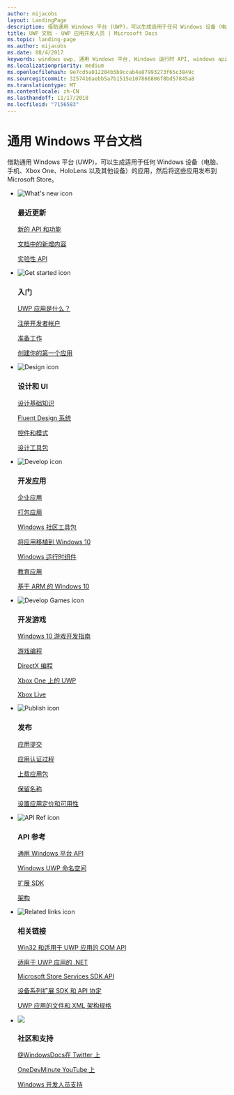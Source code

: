 ```yaml
---
author: mijacobs
layout: LandingPage
description: 借助通用 Windows 平台 (UWP)，可以生成适用于任何 Windows 设备（电脑、手机、Xbox One、HoloLens 以及其他设备）的应用，然后将这些应用发布到应用商店。
title: UWP 文档 - UWP 应用开发人员 | Microsoft Docs
ms.topic: landing-page
ms.author: mijacobs
ms.date: 08/4/2017
keywords: windows uwp, 通用 Windows 平台, Windows 运行时 API, windows api, windows api 参考, winrt api, uwp api, uwp api 参考, 开发 uwp, 设计 uwp, 发布 uwp
ms.localizationpriority: medium
ms.openlocfilehash: 9e7cd5a012204b5b9ccab4e87993273f65c3849c
ms.sourcegitcommit: 3257416aebb5a7b1515e107866806f8bd57845a8
ms.translationtype: MT
ms.contentlocale: zh-CN
ms.lasthandoff: 11/17/2018
ms.locfileid: "7156583"
---
```

# <a name="universal-windows-platform-documentation"></a>通用 Windows 平台文档
借助通用 Windows 平台 (UWP)，可以生成适用于任何 Windows 设备（电脑、手机、Xbox One、HoloLens 以及其他设备）的应用，然后将这些应用发布到 Microsoft Store。

<ul class="panelContent cardsF">
    <li>
        <div class="cardSize">
            <div class="cardPadding">
                <div class="card">
                    <div class="cardImageOuter">
                        <div class="cardImage">
                            <img src="/media/common/i_whats-new.svg" alt="What's new icon" />
                        </div>
                    </div>
                    <div class="cardText">
                        <h3>最近更新</h3>
                        <p>
                            <a href="whats-new/windows-10-version-latest.md">新的 API 和功能</a>
                        </p>
                        <p>
                            <a href="whats-new/windows-docs-latest.md">文档中的新增内容</a>
                        </p>
                        <p>
                            <a href="whats-new/experimental-apis.md">实验性 API</a>
                        </p>
                    </div>
                </div>
            </div>
        </div>
    </li>
    <li>
        <div class="cardSize">
            <div class="cardPadding">
                <div class="card">
                    <div class="cardImageOuter">
                        <div class="cardImage">
                            <img src="/media/common/i_get-started.svg" alt="Get started icon" />
                        </div>
                    </div>
                    <div class="cardText">
                        <h3>入门</h3>
                        <p>
                            <a href="get-started/universal-application-platform-guide.md">UWP 应用是什么？</a>
                        </p>
                        <p>
                            <a href="get-started/sign-up.md">注册开发者帐户</a>
                        </p>
                        <p>
                            <a href="get-started/get-set-up.md">准备工作</a>
                        </p>
                        <p>
                            <a href="get-started/your-first-app.md">创建你的第一个应用</a>
                        </p>
                    </div>
                </div>
            </div>
        </div>
    </li>
    <li>
        <div class="cardSize">
            <div class="cardPadding">
                <div class="card">
                    <div class="cardImageOuter">
                        <div class="cardImage">
                            <img src="/media/common/i_management.svg" alt="Design icon" />
                        </div>
                    </div>
                    <div class="cardText">
                        <h3>设计和 UI</h3>
                        <p>
                            <a href="design/basics/design-and-ui-intro.md">设计基础知识</a>
                        </p>
                         <p>
                            <a href="design/fluent-design-system/index.md">Fluent Design 系统</a>
                        </p>
                        <p>
                            <a href="design/controls-and-patterns/index.md">控件和模式</a>
                        </p>
                        <p>
                            <a href="design/downloads/index.md">设计工具包</a>
                        </p>                      
                    </div>
                </div>
            </div>
        </div>
    </li>
    <li>
        <div class="cardSize">
            <div class="cardPadding">
                <div class="card">
                    <div class="cardImageOuter">
                        <div class="cardImage">
                            <img src="/media/common/i_code-edit.svg" alt="Develop icon" />
                        </div>
                    </div>
                    <div class="cardText">
                        <h3>开发应用</h3>
                        <p>
                            <a href="enterprise/index.md">企业应用</a>
                        </p>
                        <p>
                            <a href="packaging/index.md">打包应用</a>
                        </p>
                        <p>
                            <a href="//docs.microsoft.com/windows/uwpcommunitytoolkit/">Windows 社区工具包</a>
                        </p>
                        <p>
                            <a href="porting/index.md">将应用移植到 Windows 10</a>
                        </p>
                        <p>
                            <a href="winrt-components/index.md">Windows 运行时组件</a>
                        </p>
                        <p>
                            <a href="apps-for-education/index.md">教育应用</a>
                        </p>
                        <p>
                            <a href="porting/apps-on-arm.md">基于 ARM 的 Windows 10</a>
                        </p>
                    </div>
                </div>
            </div>
        </div>
    </li>
    <li>
        <div class="cardSize">
            <div class="cardPadding">
                <div class="card">
                    <div class="cardImageOuter">
                        <div class="cardImage">
                            <img src="/media/common/i_build.svg" alt="Develop Games icon" />
                        </div>
                    </div>
                    <div class="cardText">
                        <h3>开发游戏</h3>
                        <p>
                            <a href="gaming/e2e.md">Windows 10 游戏开发指南</a>
                        </p>
                        <p>
                            <a href="gaming/index.md">游戏编程</a>
                        </p>
                        <p>
                            <a href="gaming/directx-programming.md">DirectX 编程</a>
                        </p>
                        <p>
                            <a href="xbox-apps/index.md">Xbox One 上的 UWP</a>
                        </p>
                        <p>
                            <a href="xbox-live/index.md">Xbox Live</a>
                        </p>
                    </div>
                </div>
            </div>
        </div>
    </li>    
    <li>
        <div class="cardSize">
            <div class="cardPadding">
                <div class="card">
                    <div class="cardImageOuter">
                        <div class="cardImage">
                            <img src="/media/common/i_upgrade.svg" alt="Publish icon" />
                        </div>
                    </div>
                    <div class="cardText">
                        <h3>发布</h3>
                        <p>
                            <a href="publish/app-submissions.md">应用提交</a>
                        </p>
                        <p>
                            <a href="publish/the-app-certification-process.md">应用认证过程</a>
                        </p>
                        <p>
                            <a href="publish/upload-app-packages.md">上载应用包</a>
                        </p>
                        <p>
                            <a href="publish/create-your-app-by-reserving-a-name.md">保留名称</a>
                        </p>
                        <p>
                            <a href="publish/set-app-pricing-and-availability.md">设置应用定价和可用性</a>
                        </p>
                    </div>
                </div>
            </div>
        </div>
    </li>
    <li>
        <div class="cardSize">
            <div class="cardPadding">
                <div class="card">
                    <div class="cardImageOuter">
                        <div class="cardImage">
                            <img src="/media/common/i_api-reference.svg" alt="API Ref icon" />
                        </div>
                    </div>
                    <div class="cardText">
                        <h3>API 参考</h3>
                        <p>
                            <a href="//docs.microsoft.com/uwp/">通用 Windows 平台 API</a>
                        </p>
                        <p>
                            <a href="//docs.microsoft.com/uwp/API">Windows UWP 命名空间</a>
                        </p>
                        <p>
                            <a href="//docs.microsoft.com/uwp/extension-sdks">扩展 SDK</a>
                        </p>
                        <p>
                            <a href="//docs.microsoft.com/uwp/schemas">架构</a>
                        </p>
                    </div>
                </div>
            </div>
        </div>
    </li>
    <li>
        <div class="cardSize">
            <div class="cardPadding">
                <div class="card">
                    <div class="cardImageOuter">
                        <div class="cardImage">
                            <img src="/media/common/i_multi-connect.svg" alt="Related links icon" />
                        </div>
                    </div>
                    <div class="cardText">
                        <h3>相关链接</h3>
                        <p>
                            <a href="//docs.microsoft.com/uwp/win32-and-com/win32-and-com-for-uwp-apps">Win32 和适用于 UWP 应用的 COM API</a>
                        </p>
                        <p>
                            <a href="//msdn.microsoft.com/library/windows/apps/mt185501.aspx">适用于 UWP 应用的 .NET</a>
                        </p>
                        <p>
                            <a href="//msdn.microsoft.com/library/windows/apps/mt691886.aspx">Microsoft Store Services SDK API</a>
                        </p>
                        <p>
                            <a href="//docs.microsoft.com/uwp/extension-sdks">设备系列扩展 SDK 和 API 协定</a>
                        </p>
                        <p>
                            <a href="//docs.microsoft.com/uwp/schemas/">UWP 应用的文件和 XML 架构规格</a>
                        </p>
                    </div>
                </div>
            </div>
        </div>
    </li>
    <li>
        <div class="cardSize">
            <div class="cardPadding">
                <div class="card">
                    <div class="cardImageOuter">
                        <div class="cardImage">
                            <img src="/media/common/i_support.svg" alt=" " />
                        </div>
                    </div>
                    <div class="cardText">
                        <h3>社区和支持</h3>
                        <p>
                            <a href="https://twitter.com/WindowsDocs">@WindowsDocs在 Twitter 上</a>
                        </p>
                        <p>
                            <a href="http://aka.ms/OneDevMinute">OneDevMinute YouTube 上</a>
                        </p>
                        <p>
                            <a href="https://developer.microsoft.com/windows/support">Windows 开发人员支持</a>
                        </p>
                    </div>
                </div>
            </div>
        </div>
    </li>    
</ul>

